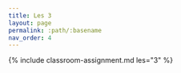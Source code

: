 ```yaml
---
title: Les 3
layout: page
permalink: :path/:basename
nav_order: 4
---
```

{% include classroom-assignment.md les="3" %}




